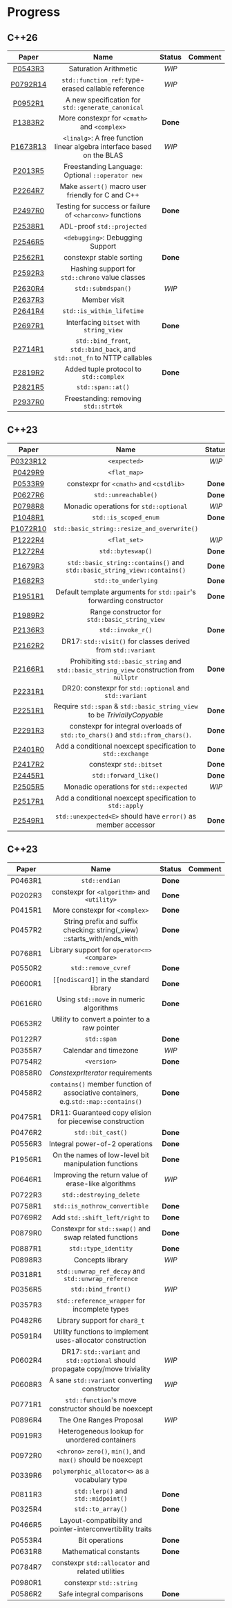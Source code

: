 # Progress

## C++26

|                                       Paper                                        |                                   Name                                   |  Status  | Comment |
| :--------------------------------------------------------------------------------: | :----------------------------------------------------------------------: | :------: | :-----: |
|  [P0543R3](https://www.open-std.org/jtc1/sc22/wg21/docs/papers/2023/p0543r3.html)  |                          Saturation Arithmetic                           |  _WIP_   |         |
| [P0792R14](https://www.open-std.org/jtc1/sc22/wg21/docs/papers/2023/p0792r14.html) |           `std::function_ref`: type-erased callable reference            |  _WIP_   |         |
|  [P0952R1](https://www.open-std.org/jtc1/sc22/wg21/docs/papers/2023/p0952r1.html)  |            A new specification for `std::generate_canonical`             |          |         |
|  [P1383R2](https://www.open-std.org/jtc1/sc22/wg21/docs/papers/2023/p1383r2.pdf)   |               More constexpr for `<cmath>` and `<complex>`               | **Done** |         |
| [P1673R13](https://www.open-std.org/jtc1/sc22/wg21/docs/papers/2023/p1673r13.html) |  `<linalg>`: A free function linear algebra interface based on the BLAS  |  _WIP_   |         |
|  [P2013R5](https://www.open-std.org/jtc1/sc22/wg21/docs/papers/2023/p2013r5.html)  |             Freestanding Language: Optional `::operator new`             |          |         |
|  [P2264R7](https://www.open-std.org/jtc1/sc22/wg21/docs/papers/2023/p2264r7.html)  |            Make `assert()` macro user friendly for C and C++             |          |         |
|  [P2497R0](https://www.open-std.org/jtc1/sc22/wg21/docs/papers/2023/p2497r0.html)  |         Testing for success or failure of `<charconv>` functions         | **Done** |         |
|  [P2538R1](https://www.open-std.org/jtc1/sc22/wg21/docs/papers/2022/p2538r1.html)  |                        ADL-proof `std::projected`                        |          |         |
|  [P2546R5](https://www.open-std.org/jtc1/sc22/wg21/docs/papers/2023/p2546r5.html)  |                     `<debugging>`: Debugging Support                     |          |         |
|  [P2562R1](https://www.open-std.org/jtc1/sc22/wg21/docs/papers/2022/p2562r1.pdf)   |                         constexpr stable sorting                         | **Done** |         |
|  [P2592R3](https://www.open-std.org/jtc1/sc22/wg21/docs/papers/2023/p2592r3.html)  |             Hashing support for `std::chrono` value classes              |          |         |
|  [P2630R4](https://www.open-std.org/jtc1/sc22/wg21/docs/papers/2023/p2630r4.html)  |                            `std::submdspan()`                            |  _WIP_   |         |
|  [P2637R3](https://www.open-std.org/jtc1/sc22/wg21/docs/papers/2023/p2637r3.html)  |                               Member visit                               |          |         |
|  [P2641R4](https://www.open-std.org/jtc1/sc22/wg21/docs/papers/2023/p2641r4.html)  |                        `std::is_within_lifetime`                         |          |         |
|  [P2697R1](https://www.open-std.org/jtc1/sc22/wg21/docs/papers/2023/p2697r1.pdf)   |                 Interfacing `bitset` with `string_view`                  | **Done** |         |
|  [P2714R1](https://www.open-std.org/jtc1/sc22/wg21/docs/papers/2023/p2714r1.html)  | `std::bind_front`, `std::bind_back`, and `std::not_fn` to NTTP callables |          |         |
|  [P2819R2](https://www.open-std.org/jtc1/sc22/wg21/docs/papers/2023/p2819r2.pdf)   |                  Added tuple protocol to `std::complex`                  | **Done** |         |
|  [P2821R5](https://www.open-std.org/jtc1/sc22/wg21/docs/papers/2023/p2821r5.html)  |                            `std::span::at()`                             |          |         |
|  [P2937R0](https://www.open-std.org/jtc1/sc22/wg21/docs/papers/2023/p2937r0.html)  |                   Freestanding: removing `std::strtok`                   |          |         |

## C++23

|                                       Paper                                        |                                           Name                                           |  Status  | Comment |
| :--------------------------------------------------------------------------------: | :--------------------------------------------------------------------------------------: | :------: | :-----: |
| [P0323R12](https://www.open-std.org/jtc1/sc22/wg21/docs/papers/2022/p0323r12.html) |                                       `<expected>`                                       |  _WIP_   |         |
|  [P0429R9](https://www.open-std.org/jtc1/sc22/wg21/docs/papers/2022/p0429r9.pdf)   |                                       `<flat_map>`                                       |          |         |
|  [P0533R9](https://www.open-std.org/jtc1/sc22/wg21/docs/papers/2021/p0533r9.pdf)   |                         constexpr for `<cmath>` and `<cstdlib>`                          | **Done** |         |
|  [P0627R6](https://www.open-std.org/jtc1/sc22/wg21/docs/papers/2021/p0627r6.pdf)   |                                   `std::unreachable()`                                   | **Done** |         |
|  [P0798R8](https://www.open-std.org/jtc1/sc22/wg21/docs/papers/2021/p0798r8.html)  |                          Monadic operations for `std::optional`                          |  _WIP_   |         |
|  [P1048R1](https://www.open-std.org/jtc1/sc22/wg21/docs/papers/2020/p1048r1.pdf)   |                                  `std::is_scoped_enum`                                   | **Done** |         |
| [P1072R10](https://www.open-std.org/jtc1/sc22/wg21/docs/papers/2021/p1072r10.html) |                       `std::basic_string::resize_and_overwrite()`                        |          |         |
|  [P1222R4](https://www.open-std.org/jtc1/sc22/wg21/docs/papers/2022/p1222r4.pdf)   |                                       `<flat_set>`                                       |  _WIP_   |         |
|  [P1272R4](https://www.open-std.org/jtc1/sc22/wg21/docs/papers/2021/p1272r4.html)  |                                    `std::byteswap()`                                     | **Done** |         |
|  [P1679R3](https://www.open-std.org/jtc1/sc22/wg21/docs/papers/2020/p1679r3.html)  |         `std::basic_string::contains()` and `std::basic_string_view::contains()`         | **Done** |         |
|  [P1682R3](https://www.open-std.org/jtc1/sc22/wg21/docs/papers/2021/p1682r3.html)  |                                   `std::to_underlying`                                   | **Done** |         |
|  [P1951R1](https://www.open-std.org/jtc1/sc22/wg21/docs/papers/2021/p1951r1.html)  |           Default template arguments for `std::pair`'s forwarding constructor            | **Done** |         |
|  [P1989R2](https://www.open-std.org/jtc1/sc22/wg21/docs/papers/2021/p1989r2.pdf)   |                      Range constructor for `std::basic_string_view`                      |          |         |
|  [P2136R3](https://www.open-std.org/jtc1/sc22/wg21/docs/papers/2021/p2136r3.html)  |                                    `std::invoke_r()`                                     | **Done** |         |
|  [P2162R2](https://www.open-std.org/jtc1/sc22/wg21/docs/papers/2021/p2162r2.html)  |               DR17: `std::visit()` for classes derived from `std::variant`               |          |         |
|  [P2166R1](https://www.open-std.org/jtc1/sc22/wg21/docs/papers/2020/p2166r1.html)  | Prohibiting `std::basic_string` and `std::basic_string_view` construction from `nullptr` | **Done** |         |
|  [P2231R1](https://www.open-std.org/jtc1/sc22/wg21/docs/papers/2021/p2231r1.html)  |                  DR20: constexpr for `std::optional` and `std::variant`                  |          |         |
|  [P2251R1](https://www.open-std.org/jtc1/sc22/wg21/docs/papers/2021/p2251r1.pdf)   |         Require `std::span` & `std::basic_string_view` to be _TriviallyCopyable_         | **Done** |         |
|  [P2291R3](https://www.open-std.org/jtc1/sc22/wg21/docs/papers/2021/p2291r3.pdf)   |      constexpr for integral overloads of `std::to_chars()` and `std::from_chars()`.      | **Done** |         |
|  [P2401R0](https://www.open-std.org/jtc1/sc22/wg21/docs/papers/2021/p2401r0.html)  |               Add a conditional noexcept specification to `std::exchange`                | **Done** |         |
|  [P2417R2](https://www.open-std.org/jtc1/sc22/wg21/docs/papers/2022/p2417r2.pdf)   |                                 constexpr `std::bitset`                                  | **Done** |         |
|  [P2445R1](https://www.open-std.org/jtc1/sc22/wg21/docs/papers/2022/p2445r1.pdf)   |                                  `std::forward_like()`                                   | **Done** |         |
|  [P2505R5](https://www.open-std.org/jtc1/sc22/wg21/docs/papers/2022/p2505r5.html)  |                          Monadic operations for `std::expected`                          |  _WIP_   |         |
|  [P2517R1](https://www.open-std.org/jtc1/sc22/wg21/docs/papers/2022/p2517r1.html)  |                 Add a conditional noexcept specification to `std::apply`                 |          |         |
|  [P2549R1](https://www.open-std.org/jtc1/sc22/wg21/docs/papers/2022/p2549r1.html)  |              `std::unexpected<E>` should have `error()` as member accessor               | **Done** |         |

## C++23

|  Paper  |                                        Name                                        |  Status  | Comment |
| :-----: | :--------------------------------------------------------------------------------: | :------: | :-----: |
| P0463R1 |                                   `std::endian`                                    | **Done** |         |
| P0202R3 |                    constexpr for `<algorithm>` and `<utility>`                     | **Done** |         |
| P0415R1 |                           More constexpr for `<complex>`                           | **Done** |         |
| P0457R2 |     String prefix and suffix checking: string(\_view) ::starts_with/ends_with      | **Done** |         |
| P0768R1 |                   Library support for `operator<=>` `<compare>`                    |          |         |
| P0550R2 |                                `std::remove_cvref`                                 | **Done** |         |
| P0600R1 |                      `[[nodiscard]]` in the standard library                       | **Done** |         |
| P0616R0 |                      Using `std::move` in numeric algorithms                       | **Done** |         |
| P0653R2 |                   Utility to convert a pointer to a raw pointer                    |          |         |
| P0122R7 |                                    `std::span`                                     | **Done** |         |
| P0355R7 |                               Calendar and timezone                                |  _WIP_   |         |
| P0754R2 |                                    `<version>`                                     | **Done** |         |
| P0858R0 |                          _ConstexprIterator_ requirements                          |          |         |
| P0458R2 | `contains()` member function of associative containers, e.g.`std::map::contains()` | **Done** |         |
| P0475R1 |              DR11: Guaranteed copy elision for piecewise construction              |          |         |
| P0476R2 |                                 `std::bit_cast()`                                  | **Done** |         |
| P0556R3 |                           Integral power-of-2 operations                           | **Done** |         |
| P1956R1 |                On the names of low-level bit manipulation functions                | **Done** |         |
| P0646R1 |                Improving the return value of erase-like algorithms                 |  _WIP_   |         |
| P0722R3 |                              `std::destroying_delete`                              |          |         |
| P0758R1 |                           `std::is_nothrow_convertible`                            | **Done** |         |
| P0769R2 |                     Add `std::shift_left/right` to <algorithm>                     | **Done** |         |
| P0879R0 |               Constexpr for `std::swap()` and swap related functions               | **Done** |         |
| P0887R1 |                                `std::type_identity`                                | **Done** |         |
| P0898R3 |                                  Concepts library                                  |  _WIP_   |         |
| P0318R1 |                `std::unwrap_ref_decay` and `std::unwrap_reference`                 |          |         |
| P0356R5 |                                `std::bind_front()`                                 |  _WIP_   |         |
| P0357R3 |                   `std::reference_wrapper` for incomplete types                    |          |         |
| P0482R6 |                           Library support for `char8_t`                            |          |         |
| P0591R4 |             Utility functions to implement uses-allocator construction             |          |         |
| P0602R4 |   DR17: `std::variant` and `std::optional` should propagate copy/move triviality   |  _WIP_   |         |
| P0608R3 |                    A sane `std::variant` converting constructor                    |  _WIP_   |         |
| P0771R1 |               `std::function`'s move constructor should be noexcept                |          |         |
| P0896R4 |                              The One Ranges Proposal                               |  _WIP_   |         |
| P0919R3 |                   Heterogeneous lookup for unordered containers                    |          |         |
| P0972R0 |            `<chrono>` `zero()`, `min()`, and `max()` should be noexcept            |          |         |
| P0339R6 |                   `polymorphic_allocator<>` as a vocabulary type                   |          |         |
| P0811R3 |                        `std::lerp()` and `std::midpoint()`                         | **Done** |         |
| P0325R4 |                                 `std::to_array()`                                  | **Done** |         |
| P0466R5 |            Layout-compatibility and pointer-interconvertibility traits             |          |         |
| P0553R4 |                                   Bit operations                                   | **Done** |         |
| P0631R8 |                               Mathematical constants                               | **Done** |         |
| P0784R7 |                  constexpr `std::allocator` and related utilities                  |          |         |
| P0980R1 |                              constexpr `std::string`                               |          |         |
| P0586R2 |                             Safe integral comparisons                              | **Done** |         |
